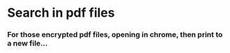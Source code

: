 # Search in pdf files



### For those encrypted pdf files, opening in chrome, then print to a new file...
